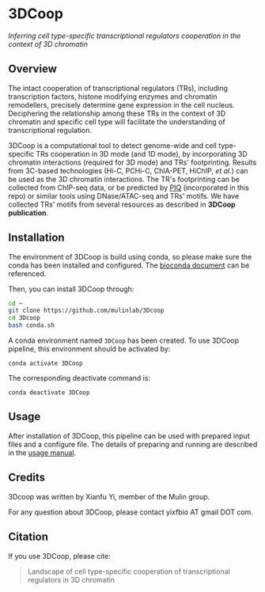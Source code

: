 # 3DCoop

*Inferring cell type-specific transcriptional regulators cooperation in the context of 3D chromatin*

## Overview

The intact cooperation of transcriptional regulators (TRs), including transcription factors, histone modifying enzymes and chromatin remodellers, precisely determine gene expression in the cell nucleus. Deciphering the relationship among these TRs in the context of 3D chromatin and specific cell type will facilitate the understanding of transcriptional regulation.

3DCoop is a computational tool to detect genome-wide and cell type-specific TRs cooperation in 3D mode (and 1D mode), by incorporating 3D chromatin interactions (required for 3D mode) and TRs' footprinting. Results from 3C-based technologies (Hi-C, PCHi-C, ChIA-PET, HiChIP, *et al.*) can be used as the 3D chromatin interactions. The TR's footprinting can be collected from ChIP-seq data, or be predicted by [PIQ](http://piq.csail.mit.edu) (incorporated in this repo) or similar tools using DNase/ATAC-seq and TRs' motifs. We have collected TRs' motifs from several resources as described in **3DCoop publication**.

## Installation

The environment of 3DCoop is build using conda, so please make sure the conda has been installed and configured. The [bioconda document](https://bioconda.github.io/user/install.html) can be referenced.

Then, you can install 3DCoop through:

```bash
cd ~
git clone https://github.com/mulinlab/3Dcoop
cd 3Dcoop
bash conda.sh
```

A conda environment named `3DCoop` has been created. To use 3DCoop pipeline, this environment should be activated by:

```shell
conda activate 3DCoop
```

The corresponding deactivate command is:

```shell
conda deactivate 3DCoop
```

## Usage

After installation of 3DCoop, this pipeline can be used with prepared input files and a configure file. The details of preparing and running are described in the [usage manual](./usage.md).

## Credits
3Dcoop was written by Xianfu Yi, member of the Mulin group.

For any question about 3DCoop, please contact yixfbio AT gmail DOT com.

## Citation

If you use 3DCoop, please cite:

> Landscape of cell type-specific cooperation of transcriptional regulators in 3D chromatin
